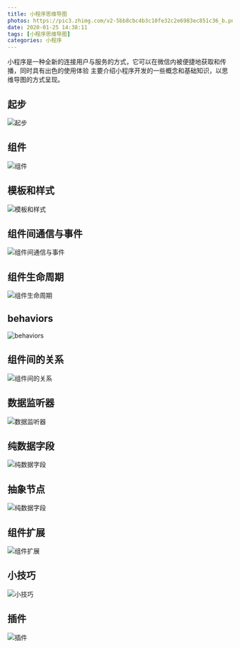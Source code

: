 ```yaml
---
title: 小程序思维导图
photos: https://pic3.zhimg.com/v2-5bb8cbc4b3c10fe32c2e6983ec851c36_b.png
date: 2020-01-25 14:38:11
tags: [小程序思维导图]
categories: 小程序
---
```

小程序是一种全新的连接用户与服务的方式，它可以在微信内被便捷地获取和传播，同时具有出色的使用体验
主要介绍小程序开发的一些概念和基础知识，以思维导图的方式呈现。<!-- more -->
## 起步
![起步](https://pic3.zhimg.com/v2-5bb8cbc4b3c10fe32c2e6983ec851c36_b.png)
## 组件
![组件](https://pic1.zhimg.com/v2-07bec6486980177146dc6f5fc71578dc_b.png)
## 模板和样式
![模板和样式](https://pic3.zhimg.com/v2-de71654be8ed0afcc961004a55d7ada2_b.png)
## 组件间通信与事件
![组件间通信与事件](https://pic4.zhimg.com/v2-0d6c575d393a9c153be25dd939e8f91b_b.png)
## 组件生命周期
![组件生命周期](https://pic3.zhimg.com/v2-ce2559fad0fcbb54cdd73b239305f7ea_b.png)
## behaviors
![behaviors](https://pic4.zhimg.com/v2-ea89cf34c5e1faed1ccc7055f926cabb_b.png)
## 组件间的关系
![组件间的关系](https://pic2.zhimg.com/v2-6932e70fa9ce24da860a804ad1fd96a5_b.png)
## 数据监听器
![数据监听器](https://pic2.zhimg.com/v2-86dc8b056d9f2402c1dbc6b1d6554e9d_b.png)
## 纯数据字段
![纯数据字段](https://pic2.zhimg.com/v2-86dc8b056d9f2402c1dbc6b1d6554e9d_b.png)
## 抽象节点
![纯数据字段](https://pic2.zhimg.com/v2-3d84db89bc7220bc5e5430eb258752a9_b.png)
## 组件扩展
![组件扩展](https://pic3.zhimg.com/v2-16578870e067a3c48c54b468c4c22176_b.png)
## 小技巧
![小技巧](https://pic1.zhimg.com/v2-0c7347e12a89153a0853ac1bc1de70f0_b.png)
## 插件
![插件](https://pic1.zhimg.com/v2-c7e03c3c47bf24d50ea56ab9e9e14cfc_b.png)